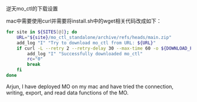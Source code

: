 
逆天mo_ctl的下载设置

mac中需要使用curl并需要将install.sh中的wget相关代码改成如下：
```bash
for site in ${SITES[@]}; do
    URL="${site}/mo_ctl_standalone/archive/refs/heads/main.zip"
    add_log "I" "Try to download mo_ctl from URL: ${URL}"
    if curl -L --retry 2 --retry-delay 30 --max-time 60 -o ${DOWNLOAD_FILE_RENAME} ${URL}; then
        add_log "I" "Successfully downloaded mo_ctl"
        rc="0"
        break
    fi
done

```



Arjun, I have deployed MO on my mac and have tried the connection, writing, export, and read data functions of the MO. 